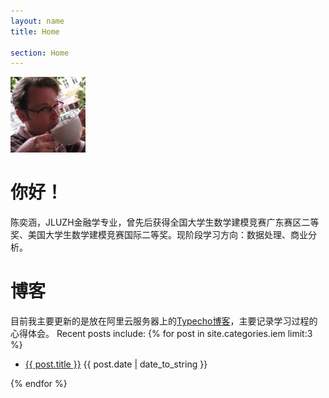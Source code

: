 ```yaml
---
layout: name
title: Home

section: Home
---
```


<img class='inset right' src='/images/mark_reid.jpg' title='Mark Reid' alt='Photo of Mark Reid drinking a coffee' width='120px' />

你好！
=======

陈奕涵，JLUZH金融学专业，曾先后获得全国大学生数学建模竞赛广东赛区二等奖、美国大学生数学建模竞赛国际二等奖。现阶段学习方向：数据处理、商业分析。

博客
========

目前我主要更新的是放在阿里云服务器上的<a href="https://gago9.cn/" target="_blank">Typecho博客</a>，主要记录学习过程的心得体会。
Recent posts include:
{% for post in site.categories.iem limit:3 %}
<ul class="compact recent">
<li>
	<a href="{{ post.url }}" title="{{ post.excerpt }}">{{ post.title }}</a>
	<span class="date">{{ post.date | date_to_string }}</span> 
</li>
</ul>
{% endfor %}

